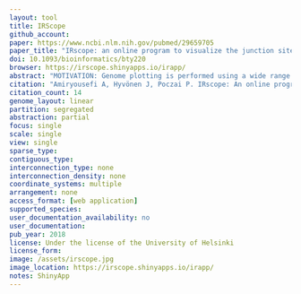 ```yaml
---
layout: tool 
title: IRScope
github_account: 
paper: https://www.ncbi.nlm.nih.gov/pubmed/29659705
paper_title: "IRscope: an online program to visualize the junction sites of chloroplast genomes."
doi: 10.1093/bioinformatics/bty220
browser: https://irscope.shinyapps.io/irapp/
abstract: "MOTIVATION: Genome plotting is performed using a wide range of visualizations tools each with emphasis on a different informative dimension of the genome. These tools can provide a deeper insight into the genomic structure of the organism. RESULTS: Here, we announce a new visualization tool that is specifically designed for chloroplast genomes. It allows the users to depict the genetic architecture of up to ten chloroplast genomes in the vicinity of the sites connecting the inverted repeats to the short and long single copy regions. The software and its dependent libraries are fully coded in R and the reflected plot is scaled up to realistic size of nucleotide base pairs in the vicinity of the junction sites. We introduce a website for easier use of the program and R source code of the software to be used in case of preferences to be changed and integrated into personal pipelines. The input of the program is an annotation GenBank (.gb) file, the accession or GI number of the sequence or a DOGMA output file. The software was tested using over a 100 embryophyte chloroplast genomes and in all cases a reliable output was obtained. AVAILABILITY AND IMPLEMENTATION: Source codes and the online suit available at https://irscope.shinyapps.io/irapp/ or https://github.com/Limpfrog/irscope."
citation: "Amiryousefi A, Hyvönen J, Poczai P. IRscope: An online program to visualize the junction sites of chloroplast genomes. Bioinformatics. 2018; doi:10.1093/bioinformatics/bty220"
citation_count: 14
genome_layout: linear
partition: segregated
abstraction: partial
focus: single
scale: single
view: single
sparse_type: 
contiguous_type: 
interconnection_type: none
interconnection_density: none
coordinate_systems: multiple
arrangement: none
access_format: [web application]
supported_species: 
user_documentation_availability: no
user_documentation: 
pub_year: 2018
license: Under the license of the University of Helsinki
license_form: 
image: /assets/irscope.jpg
image_location: https://irscope.shinyapps.io/irapp/
notes: ShinyApp
---
```

